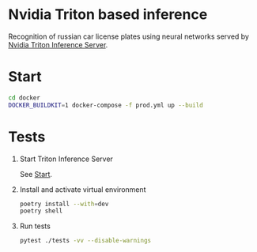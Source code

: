 # Nvidia Triton based inference

Recognition of russian car license plates using neural networks served by [Nvidia Triton Inference Server](https://developer.nvidia.com/nvidia-triton-inference-server).

# Start

```bash
cd docker
DOCKER_BUILDKIT=1 docker-compose -f prod.yml up --build
```

# Tests

1. Start Triton Inference Server

    See [Start](#start).

2. Install and activate virtual environment

    ```bash
    poetry install --with=dev
    poetry shell
    ```

3. Run tests

    ```bash
    pytest ./tests -vv --disable-warnings
    ```

